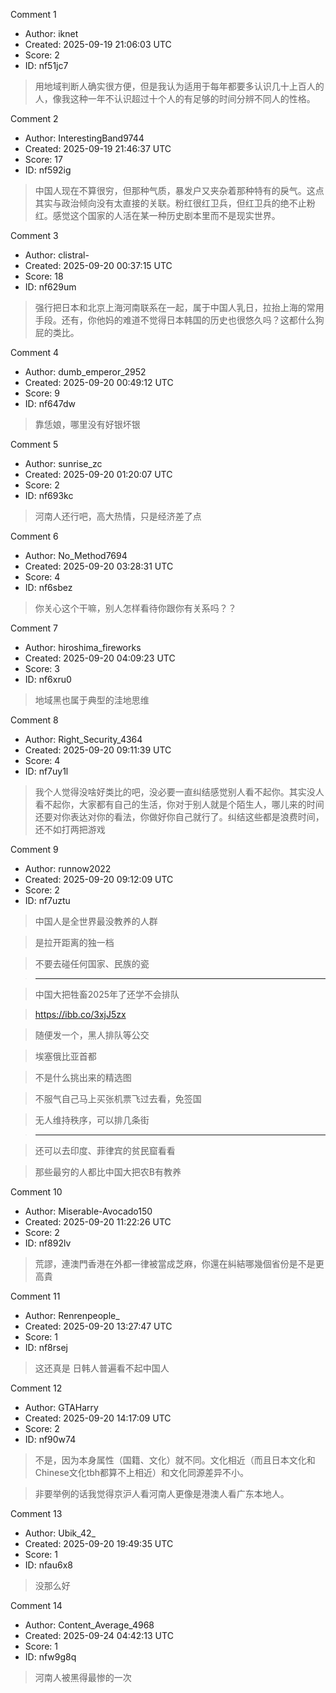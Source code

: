 Comment 1

- Author: iknet
- Created: 2025-09-19 21:06:03 UTC
- Score: 2
- ID: nf51jc7

> 用地域判断人确实很方便，但是我认为适用于每年都要多认识几十上百人的人，像我这种一年不认识超过十个人的有足够的时间分辨不同人的性格。

Comment 2

- Author: InterestingBand9744
- Created: 2025-09-19 21:46:37 UTC
- Score: 17
- ID: nf592ig

> 中国人现在不算很穷，但那种气质，暴发户又夹杂着那种特有的戾气。这点其实与政治倾向没有太直接的关联。粉红很红卫兵，但红卫兵的绝不止粉红。感觉这个国家的人活在某一种历史剧本里而不是现实世界。

Comment 3

- Author: clistral-
- Created: 2025-09-20 00:37:15 UTC
- Score: 18
- ID: nf629um

> 强行把日本和北京上海河南联系在一起，属于中国人乳日，拉抬上海的常用手段。还有，你他妈的难道不觉得日本韩国的历史也很悠久吗？这都什么狗屁的类比。

Comment 4

- Author: dumb_emperor_2952
- Created: 2025-09-20 00:49:12 UTC
- Score: 9
- ID: nf647dw

> 靠恁娘，哪里没有好银坏银

Comment 5

- Author: sunrise_zc
- Created: 2025-09-20 01:20:07 UTC
- Score: 2
- ID: nf693kc

> 河南人还行吧，高大热情，只是经济差了点

Comment 6

- Author: No_Method7694
- Created: 2025-09-20 03:28:31 UTC
- Score: 4
- ID: nf6sbez

> 你关心这个干嘛，别人怎样看待你跟你有关系吗？？

Comment 7

- Author: hiroshima_fireworks
- Created: 2025-09-20 04:09:23 UTC
- Score: 3
- ID: nf6xru0

> 地域黑也属于典型的洼地思维

Comment 8

- Author: Right_Security_4364
- Created: 2025-09-20 09:11:39 UTC
- Score: 4
- ID: nf7uy1l

> 我个人觉得没啥好类比的吧，没必要一直纠结感觉别人看不起你。其实没人看不起你，大家都有自己的生活，你对于别人就是个陌生人，哪儿来的时间还要对你表达对你的看法，你做好你自己就行了。纠结这些都是浪费时间，还不如打两把游戏

Comment 9

- Author: runnow2022
- Created: 2025-09-20 09:12:09 UTC
- Score: 2
- ID: nf7uztu

> 中国人是全世界最没教养的人群

> 是拉开距离的独一档

> 不要去碰任何国家、民族的瓷

> --------------------------------------

> 中国大把牲畜2025年了还学不会排队

> https://ibb.co/3xjJ5zx

> 随便发一个，黑人排队等公交

> 埃塞俄比亚首都

> 不是什么挑出来的精选图

> 不服气自己马上买张机票飞过去看，免签国

> 无人维持秩序，可以排几条街

> ------------------------------------

> 还可以去印度、菲律宾的贫民窟看看

> 那些最穷的人都比中国大把农B有教养

Comment 10

- Author: Miserable-Avocado150
- Created: 2025-09-20 11:22:26 UTC
- Score: 2
- ID: nf892lv

> 荒謬，連澳門香港在外都一律被當成芝麻，你還在糾結哪幾個省份是不是更高貴

Comment 11

- Author: Renrenpeople_
- Created: 2025-09-20 13:27:47 UTC
- Score: 1
- ID: nf8rsej

> 这还真是 日韩人普遍看不起中国人

Comment 12

- Author: GTAHarry
- Created: 2025-09-20 14:17:09 UTC
- Score: 2
- ID: nf90w74

> 不是，因为本身属性（国籍、文化）就不同。文化相近（而且日本文化和Chinese文化tbh都算不上相近）和文化同源差异不小。

> 非要举例的话我觉得京沪人看河南人更像是港澳人看广东本地人。

Comment 13

- Author: Ubik_42_
- Created: 2025-09-20 19:49:35 UTC
- Score: 1
- ID: nfau6x8

> 没那么好

Comment 14

- Author: Content_Average_4968
- Created: 2025-09-24 04:42:13 UTC
- Score: 1
- ID: nfw9g8q

> 河南人被黑得最惨的一次
